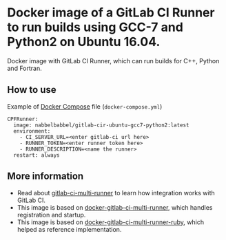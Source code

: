 # Docker image of a GitLab CI Runner to run builds using GCC-7 and Python2 on Ubuntu 16.04.

Docker image with GitLab CI Runner, which can run builds for C++, Python and Fortran.

## How to use

Example of [Docker Compose](https://docs.docker.com/compose/) file (`docker-compose.yml`)

```
CPFRunner:
  image: nabbelbabbel/gitlab-cir-ubuntu-gcc7-python2:latest
  environment:
    - CI_SERVER_URL=<enter gitlab-ci url here>
    - RUNNER_TOKEN=<enter runner token here>
    - RUNNER_DESCRIPTION=<name the runner>
  restart: always
```
## More information

* Read about [gitlab-ci-multi-runner](https://gitlab.com/gitlab-org/gitlab-ci-multi-runner/) to learn how integration works with GitLab CI.
* This image is based on [docker-gitlab-ci-multi-runner](https://github.com/sameersbn/docker-gitlab-ci-multi-runner), which handles registration and startup.
* This image is based on [docker-gitlab-ci-multi-runner-ruby](https://github.com/outcoldman/docker-gitlab-ci-multi-runner-ruby), which helped as reference implementation.
